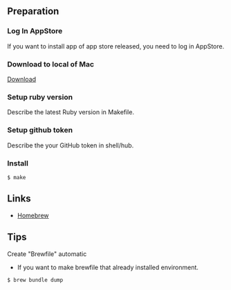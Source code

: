 ## Preparation

### Log In AppStore
If you want to install app of app store released, you need to log in AppStore.

### Download to local of Mac
[Download](https://github.com/MatsushitaKohei/setup/archive/master.zip)

### Setup ruby version
Describe the latest Ruby version in Makefile.

### Setup github token
Describe the your GitHub token in shell/hub.

### Install
```
$ make
```

## Links

- [Homebrew](https://brew.sh/index_ja)

## Tips

Create "Brewfile" automatic
- If you want to make brewfile that already installed environment.
```
$ brew bundle dump
```
